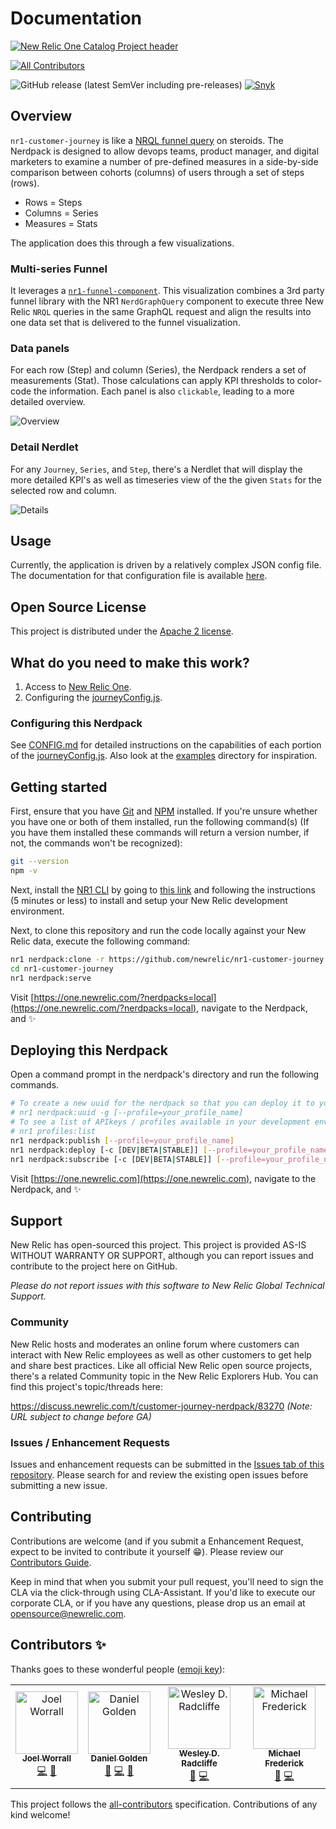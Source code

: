 # Documentation

[![New Relic One Catalog Project header](https://github.com/newrelic/open-source-office/raw/master/examples/categories/images/New_Relic_One_Catalog_Project.png)](https://github.com/newrelic/open-source-office/blob/master/examples/categories/index.md#nr1-catalog)

[![All Contributors](https://img.shields.io/badge/all_contributors-4-orange.svg?style=flat-square)](#contributors)

![GitHub release (latest SemVer including pre-releases)](https://img.shields.io/github/v/release/newrelic/nr1-customer-journey?include_prereleases&sort=semver) [![Snyk](https://snyk.io/test/github/newrelic/nr1-customer-journey/badge.svg)](https://snyk.io/test/github/newrelic/nr1-customer-journey)


## Overview

`nr1-customer-journey` is like a [NRQL funnel query](https://docs.newrelic.com/docs/query-data/nrql-new-relic-query-language/nrql-query-examples/funnels-evaluate-data-series-events) on steroids. The Nerdpack is designed to allow devops teams, product manager, and digital marketers to examine a number of pre-defined measures in a side-by-side comparison between cohorts (columns) of users through a set of steps (rows).

* Rows = Steps
* Columns = Series
* Measures = Stats

The application does this through a few visualizations.

### Multi-series Funnel

It leverages a [`nr1-funnel-component`](https://github.com/newrelic/nr1-funnel-component). This visualization combines a 3rd party funnel library with the NR1 `NerdGraphQuery` component to execute three New Relic `NRQL` queries in the same GraphQL request and align the results into one data set that is delivered to the funnel visualization.

### Data panels

For each row (Step) and column (Series), the Nerdpack renders a set of measurements (Stat). Those calculations can apply KPI thresholds to color-code the information. Each panel is also `clickable`, leading to a more detailed overview.

![Overview](https://github.com/newrelic/nr1-customer-journey/blob/master/screenshots/screenshot_01.png)

### Detail Nerdlet

For any `Journey`, `Series`, and `Step`, there's a Nerdlet that will display the more detailed KPI's as well as timeseries view of the the given `Stats` for the selected row and column.

![Details](https://github.com/newrelic/nr1-customer-journey/blob/master/screenshots/screenshot_02.png)

## Usage

Currently, the application is driven by a relatively complex JSON config file. The documentation for that configuration file is available [here](https://github.com/newrelic/nr1-customer-journey/blob/master/CONFIG.md).

## Open Source License

This project is distributed under the [Apache 2 license](https://github.com/newrelic/nr1-customer-journey/blob/master/LICENSE).

## What do you need to make this work?

1. Access to [New Relic One](https://newrelic.com/platform).
2. Configuring the [journeyConfig.js](https://github.com/newrelic/nr1-customer-journey/blob/master/journeyConfig.js).

### Configuring this Nerdpack

See [CONFIG.md](https://github.com/newrelic/nr1-customer-journey/blob/master/CONFIG.md) for detailed instructions on the capabilities of each portion of the [journeyConfig.js](https://github.com/newrelic/nr1-customer-journey/blob/master/journeyConfig.js). Also look at the [examples](https://github.com/newrelic/nr1-customer-journey/tree/master/examples) directory for inspiration.

## Getting started

First, ensure that you have [Git](https://git-scm.com/book/en/v2/Getting-Started-Installing-Git) and [NPM](https://www.npmjs.com/get-npm) installed. If you're unsure whether you have one or both of them installed, run the following command(s) (If you have them installed these commands will return a version number, if not, the commands won't be recognized):

```bash
git --version
npm -v
```

Next, install the [NR1 CLI](https://one.newrelic.com/launcher/developer-center.launcher) by going to [this link](https://one.newrelic.com/launcher/developer-center.launcher) and following the instructions (5 minutes or less) to install and setup your New Relic development environment.

Next, to clone this repository and run the code locally against your New Relic data, execute the following command:

```bash
nr1 nerdpack:clone -r https://github.com/newrelic/nr1-customer-journey.git
cd nr1-customer-journey
nr1 nerdpack:serve
```

Visit [https://one.newrelic.com/?nerdpacks=local](https://one.newrelic.com/?nerdpacks=local), navigate to the Nerdpack, and :sparkles:

## Deploying this Nerdpack

Open a command prompt in the nerdpack's directory and run the following commands.

```bash
# To create a new uuid for the nerdpack so that you can deploy it to your account:
# nr1 nerdpack:uuid -g [--profile=your_profile_name]
# To see a list of APIkeys / profiles available in your development environment:
# nr1 profiles:list
nr1 nerdpack:publish [--profile=your_profile_name]
nr1 nerdpack:deploy [-c [DEV|BETA|STABLE]] [--profile=your_profile_name]
nr1 nerdpack:subscribe [-c [DEV|BETA|STABLE]] [--profile=your_profile_name]
```

Visit [https://one.newrelic.com](https://one.newrelic.com), navigate to the Nerdpack, and :sparkles:

## Support

New Relic has open-sourced this project. This project is provided AS-IS WITHOUT WARRANTY OR SUPPORT, although you can report issues and contribute to the project here on GitHub.

_Please do not report issues with this software to New Relic Global Technical Support._

### Community

New Relic hosts and moderates an online forum where customers can interact with New Relic employees as well as other customers to get help and share best practices. Like all official New Relic open source projects, there's a related Community topic in the New Relic Explorers Hub. You can find this project's topic/threads here:

https://discuss.newrelic.com/t/customer-journey-nerdpack/83270
*(Note: URL subject to change before GA)*

### Issues / Enhancement Requests

Issues and enhancement requests can be submitted in the [Issues tab of this repository](https://github.com/newrelic/nr1-customer-journey/issues). Please search for and review the existing open issues before submitting a new issue.

## Contributing

Contributions are welcome (and if you submit a Enhancement Request, expect to be invited to contribute it yourself :grin:). Please review our [Contributors Guide](https://github.com/newrelic/nr1-customer-journey/blob/master/CONTRIBUTING.md).

Keep in mind that when you submit your pull request, you'll need to sign the CLA via the click-through using CLA-Assistant. If you'd like to execute our corporate CLA, or if you have any questions, please drop us an email at opensource@newrelic.com.

## Contributors ✨

Thanks goes to these wonderful people ([emoji key](https://allcontributors.org/docs/en/emoji-key)):

<!-- ALL-CONTRIBUTORS-LIST:START - Do not remove or modify this section -->
<!-- prettier-ignore -->
<table>
  <tr>
    <td align="center"><a href="http://joelworrall.com"><img src="https://avatars0.githubusercontent.com/u/929261?v=4" width="100px;" alt="Joel Worrall"/><br /><sub><b>Joel Worrall</b></sub></a><br /><a href="https://github.com/newrelic/nr1-customer-journey/commits?author=tangollama" title="Code">💻</a> <a href="#ideas-tangollama" title="Ideas, Planning, & Feedback">🤔</a></td>
    <td align="center"><a href="https://twitter.com/dangolden1"><img src="https://avatars2.githubusercontent.com/u/812989?v=4" width="100px;" alt="Daniel Golden"/><br /><sub><b>Daniel Golden</b></sub></a><br /><a href="#ideas-danielgolden" title="Ideas, Planning, & Feedback">🤔</a> <a href="https://github.com/newrelic/nr1-customer-journey/commits?author=danielgolden" title="Code">💻</a> <a href="#design-danielgolden" title="Design">🎨</a></td>
    <td align="center"><a href="https://github.com/wesleyradcliffe"><img src="https://avatars1.githubusercontent.com/u/1923933?v=4" width="100px;" alt="Wesley D. Radcliffe"/><br /><sub><b>Wesley D. Radcliffe</b></sub></a><br /><a href="#ideas-wesleyradcliffe" title="Ideas, Planning, & Feedback">🤔</a> <a href="https://github.com/newrelic/nr1-customer-journey/commits?author=wesleyradcliffe" title="Code">💻</a></td>
    <td align="center"><a href="http://devfreddy.com"><img src="https://avatars1.githubusercontent.com/u/197140?v=4" width="100px;" alt="Michael Frederick"/><br /><sub><b>Michael Frederick</b></sub></a><br /><a href="#tool-devfreddy" title="Tools">🔧</a> <a href="https://github.com/newrelic/nr1-customer-journey/commits?author=devfreddy" title="Code">💻</a></td>
  </tr>
</table>

<!-- ALL-CONTRIBUTORS-LIST:END -->

This project follows the [all-contributors](https://github.com/all-contributors/all-contributors) specification. Contributions of any kind welcome!